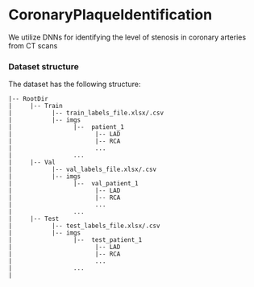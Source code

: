 # CoronaryPlaqueIdentification
We utilize DNNs for identifying the level of stenosis in coronary arteries from CT scans

### Dataset structure

The dataset has the following structure:

```
|-- RootDir
|     |-- Train
|           |-- train_labels_file.xlsx/.csv
|           |-- imgs
|                 |--  patient_1
|                       |-- LAD
|                       |-- RCA
|                       ...
|                 ...
|     |-- Val
|           |-- val_labels_file.xlsx/.csv
|           |-- imgs
|                 |--  val_patient_1
|                       |-- LAD
|                       |-- RCA
|                       ...
|                 ...
|     |-- Test
|           |-- test_labels_file.xlsx/.csv
|           |-- imgs
|                 |--  test_patient_1
|                       |-- LAD
|                       |-- RCA
|                       ...
|                 ...
|
```
